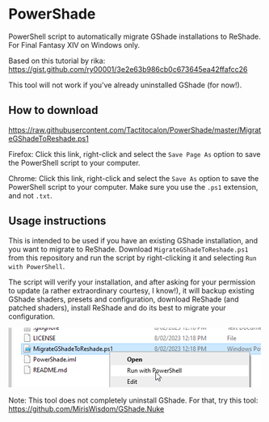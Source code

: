 # PowerShade
PowerShell script to automatically migrate GShade installations to ReShade. For Final Fantasy XIV on Windows only.

Based on this tutorial by rika: https://gist.github.com/ry00001/3e2e63b986cb0c673645ea42ffafcc26

This tool will not work if you've already uninstalled GShade (for now!).

## How to download

https://raw.githubusercontent.com/Tactitocalon/PowerShade/master/MigrateGShadeToReshade.ps1

Firefox: Click this link, right-click and select the `Save Page As` option to save the PowerShell script to your computer.

Chrome: Click this link, right-click and select the `Save As` option to save the PowerShell script to your computer. Make sure you use the `.ps1` extension, and not `.txt`.

## Usage instructions

This is intended to be used if you have an existing GShade installation, and you want to
migrate to ReShade. Download `MigrateGShadeToReshade.ps1` from this repository and run the script by 
right-clicking it and selecting `Run with PowerShell`.

The script will verify your installation, and after asking for your permission to update (a rather 
extraordinary courtesy, I know!), it will backup existing GShade shaders, presets and configuration, 
download ReShade (and patched shaders), install ReShade and do its best to migrate your configuration.

![img.png](img.png)

Note: This tool does not completely uninstall GShade. For that, try this tool: https://github.com/MirisWisdom/GShade.Nuke
